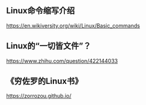 ## Linux命令缩写介绍
https://en.wikiversity.org/wiki/Linux/Basic_commands

## Linux的“一切皆文件”？
https://www.zhihu.com/question/422144033

## 《穷佐罗的Linux书》
https://zorrozou.github.io/
